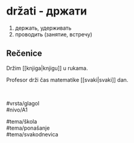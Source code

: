 # držati - држати

1. держать, удерживать
2. проводить (занятие, встречу)

## Rečenice

Držim [[knjiga|knjigu]] u rukama.

Profesor drži čas matematike [[svaki|svaki]] dan.

<br>

#vrsta/glagol  
#nivo/A1  

#tema/škola  
#tema/ponašanje  
#tema/svakodnevica  
